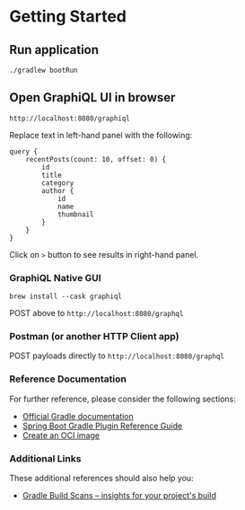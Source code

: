 # Getting Started

## Run application
`./gradlew bootRun`

## Open GraphiQL UI in browser
`http://localhost:8080/graphiql`

Replace text in left-hand panel with the following:
```
query {
    recentPosts(count: 10, offset: 0) {
        id
        title
        category
        author {
            id
            name
            thumbnail
        }
    }
}
```
Click on `>` button to see results in right-hand panel.


### GraphiQL Native GUI

`brew install --cask graphiql`

POST above to `http://localhost:8080/graphql`


### Postman (or another HTTP Client app)

POST payloads directly to `http://localhost:8080/graphql`


### Reference Documentation
For further reference, please consider the following sections:

* [Official Gradle documentation](https://docs.gradle.org)
* [Spring Boot Gradle Plugin Reference Guide](https://docs.spring.io/spring-boot/docs/2.5.2/gradle-plugin/reference/html/)
* [Create an OCI image](https://docs.spring.io/spring-boot/docs/2.5.2/gradle-plugin/reference/html/#build-image)

### Additional Links
These additional references should also help you:

* [Gradle Build Scans – insights for your project's build](https://scans.gradle.com#gradle)


